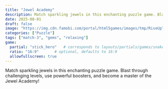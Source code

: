 ```yaml
---
title: "Jewel Academy"
description: Match sparkling jewels in this enchanting puzzle game. Blast through challenging levels, use powerful boosters, and become a master of the Jewel Academy!
date: 2025-08-01
draft: false
image: "https://img.cdn.famobi.com/portal/html5games/images/tmp/RiseUpTeaser.jpg?v=0.2-2f895505"
categories: ["Puzzle"]
tags: ["match-3", "gems", "relaxing"]
game:
  partial: "stick_hero"   # corresponds to layouts/partials/games/snake.html
  ratio: "16:9"       # optional, defaults to 16:9
  allowfullscreen: true
---
```

Match sparkling jewels in this enchanting puzzle game. Blast through challenging levels, use powerful boosters, and become a master of the Jewel Academy!

